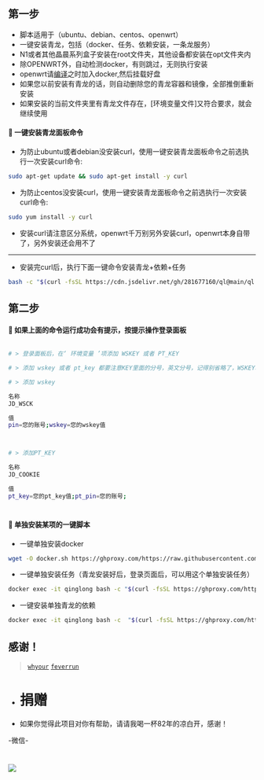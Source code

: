 
## 第一步
- 脚本适用于（ubuntu、debian、centos、openwrt）
- 一键安装青龙，包括（docker、任务、依赖安装，一条龙服务）
- N1或者其他晶晨系列盒子安装在root文件夹，其他设备都安装在opt文件夹内
- 除OPENWRT外，自动检测docker，有则跳过，无则执行安装
- openwrt请[编译](https://github.com/281677160/build-actions)之时加入docker,然后挂载好盘
- 如果您以前安装有青龙的话，则自动删除您的青龙容器和镜像，全部推倒重新安装
- 如果安装的当前文件夹里有青龙文件存在，[环境变量文件]又符合要求，就会继续使用

#### 🚩 一键安装青龙面板命令
- 为防止ubuntu或者debian没安装curl，使用一键安装青龙面板命令之前选执行一次安装curl命令:
```sh
sudo apt-get update && sudo apt-get install -y curl
```
- 为防止centos没安装curl，使用一键安装青龙面板命令之前选执行一次安装curl命令:
```sh
sudo yum install -y curl
```

- 安装curl请注意区分系统，openwrt千万别另外安装curl，openwrt本身自带了，另外安装还会用不了

---
- 安装完curl后，执行下面一键命令安装青龙+依赖+任务
```sh
bash -c "$(curl -fsSL https://cdn.jsdelivr.net/gh/281677160/ql@main/ql.sh)"
```

## 第二步

#### 🚩 如果上面的命令运行成功会有提示，按提示操作登录面板
```sh

# > 登录面板后，在‘ 环境变量 ’项添加 WSKEY 或者 PT_KEY

# > 添加 wskey 或者 pt_key 都要注意KEY里面的分号，英文分号，记得别省略了，WSKEY和PT_KEY二选一即可，格式如下

# > 添加 wskey

名称
JD_WSCK

值
pin=您的账号;wskey=您的wskey值



# > 添加PT_KEY

名称
JD_COOKIE

值
pt_key=您的pt_key值;pt_pin=您的账号;
```

#
#### 🚩 单独安装某项的一键脚本


- 一键单独安装docker
```sh
wget -O docker.sh https://ghproxy.com/https://raw.githubusercontent.com/281677160/ql/main/docker.sh && bash docker.sh
```

- 一键单独安装任务（青龙安装好后，登录页面后，可以用这个单独安装任务）
```sh
docker exec -it qinglong bash -c "$(curl -fsSL https://ghproxy.com/https://raw.githubusercontent.com/281677160/ql/main/feverrun.sh)"
```

- 一键安装单独青龙的依赖
```sh
docker exec -it qinglong bash -c  "$(curl -fsSL https://ghproxy.com/https://raw.githubusercontent.com/281677160/ql/main/npm.sh)"
```
## 感谢！

> [`whyour`](https://github.com/whyour/qinglong)
> [`feverrun`](https://github.com/feverrun/my_scripts)
#
- # 捐赠
- 如果你觉得此项目对你有帮助，请请我喝一杯82年的凉白开，感谢！

-微信-
# <img src="https://github.com/danshui-git/shuoming/blob/master/doc/weixin4.png" />
#
